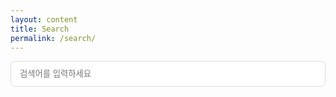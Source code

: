 ```yaml
---
layout: content
title: Search
permalink: /search/
---
```


<div id="search-app">
  <input id="search-input" type="text" placeholder="검색어를 입력하세요" style="width:100%;padding:12px 14px;border:1px solid #ddd;border-radius:6px;">
  <p id="search-meta" style="color:#888;margin-top:8px;"></p>
  <div id="search-results" class="c-archives__list" style="margin-top:16px;"></div>
</div>

<script src="{{ '/assets/bm25.js' | prepend: site.baseurl }}"></script>
<script>
  window.__POST_INDEX__ = [
    {% for post in site.posts %}
    {
      url: '{{ post.url | prepend: site.baseurl }}',
      title: {{ post.title | jsonify }},
      date: '{{ post.date | date: "%Y-%m-%d" }}',
      content: {{ post.content | strip_html | normalize_whitespace | jsonify }}
    }{% unless forloop.last %},{% endunless %}
    {% endfor %}
  ];
</script>

